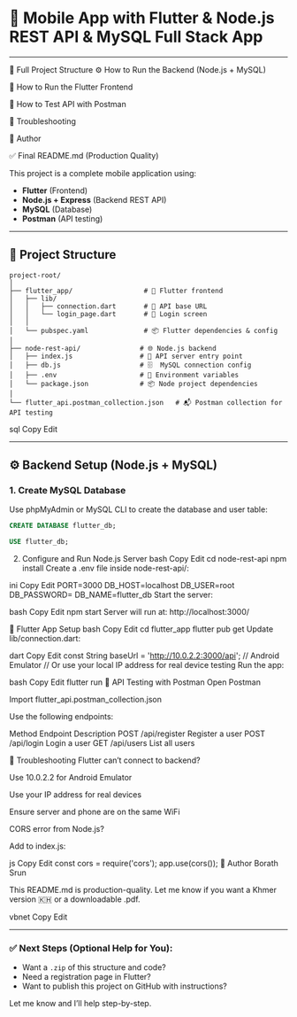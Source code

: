 # 📱 Mobile App with Flutter & Node.js REST API & MySQL Full Stack App
---
📁 Full Project Structure
⚙ How to Run the Backend (Node.js + MySQL)

📱 How to Run the Flutter Frontend

🧪 How to Test API with Postman

📝 Troubleshooting

👤 Author

✅ Final README.md (Production Quality)

This project is a complete mobile application using:

- **Flutter** (Frontend)
- **Node.js + Express** (Backend REST API)
- **MySQL** (Database)
- **Postman** (API testing)

---

## 📁 Project Structure

```plaintext
project-root/
│
├── flutter_app/                  # 📱 Flutter frontend
│   ├── lib/
│   │   ├── connection.dart       # 🔗 API base URL
│   │   └── login_page.dart       # 🔐 Login screen
│   │
│   └── pubspec.yaml              # 📦 Flutter dependencies & config
│
├── node-rest-api/               # 🌐 Node.js backend
│   ├── index.js                 # 🚀 API server entry point
│   ├── db.js                    # 🗄️  MySQL connection config
│   ├── .env                     # 🔐 Environment variables
│   └── package.json             # 📦 Node project dependencies
│
└── flutter_api.postman_collection.json   # 📬 Postman collection for API testing
```

sql
Copy
Edit

---

## ⚙ Backend Setup (Node.js + MySQL)

### 1. Create MySQL Database

Use phpMyAdmin or MySQL CLI to create the database and user table:

```sql
CREATE DATABASE flutter_db;

USE flutter_db;

```
2. Configure and Run Node.js Server
bash
Copy
Edit
cd node-rest-api
npm install
Create a .env file inside node-rest-api/:

ini
Copy
Edit
PORT=3000
DB_HOST=localhost
DB_USER=root
DB_PASSWORD=
DB_NAME=flutter_db
Start the server:

bash
Copy
Edit
npm start
Server will run at: http://localhost:3000/

📱 Flutter App Setup
bash
Copy
Edit
cd flutter_app
flutter pub get
Update lib/connection.dart:

dart
Copy
Edit
const String baseUrl = 'http://10.0.2.2:3000/api'; // Android Emulator
// Or use your local IP address for real device testing
Run the app:

bash
Copy
Edit
flutter run
🧪 API Testing with Postman
Open Postman

Import flutter_api.postman_collection.json

Use the following endpoints:

Method	Endpoint	Description
POST	/api/register	Register a user
POST	/api/login	Login a user
GET	/api/users	List all users

📝 Troubleshooting
Flutter can’t connect to backend?

Use 10.0.2.2 for Android Emulator

Use your IP address for real devices

Ensure server and phone are on the same WiFi

CORS error from Node.js?

Add to index.js:

js
Copy
Edit
const cors = require('cors');
app.use(cors());
👤 Author
Borath Srun

This README.md is production-quality. Let me know if you want a Khmer version 🇰🇭 or a downloadable .pdf.

vbnet
Copy
Edit

---

### ✅ Next Steps (Optional Help for You):
- Want a `.zip` of this structure and code?
- Need a registration page in Flutter?
- Want to publish this project on GitHub with instructions?

Let me know and I’ll help step-by-step.
